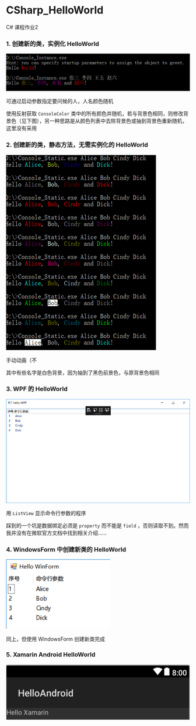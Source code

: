 # CSharp_HelloWorld
C# 课程作业2

### 1. 创建新的类，实例化 HelloWorld

![](https://raw.githubusercontent.com/8qwe24657913/CSharp_HelloWorld/master/Images/instance.png)

可通过启动参数指定要问候的人，人名颜色随机

使用反射获取 `ConsoleColor` 类中的所有颜色并随机，若与背景色相同，则修改背景色（见下图），另一种思路是从颜色列表中去除背景色或抽到背景色重新随机，这里没有采用

### 2. 创建新的类，静态方法，无需实例化的 HelloWorld

![](https://raw.githubusercontent.com/8qwe24657913/CSharp_HelloWorld/master/Images/static.gif)

手动动画（不

其中有些名字是白色背景，因为抽到了黑色前景色，与原背景色相同

### 3. WPF 的 HelloWorld

![](https://raw.githubusercontent.com/8qwe24657913/CSharp_HelloWorld/master/Images/WPF.png)

用 `ListView` 显示命令行参数的程序

踩到的一个坑是数据绑定必须是 `property` 而不能是 `field` ，否则读取不到。然而我并没有在微软官方文档中找到相关介绍……

### 4. WindowsForm 中创建新类的 HelloWorld

![](https://raw.githubusercontent.com/8qwe24657913/CSharp_HelloWorld/master/Images/winform.png)

同上，但使用 WindowsForm 创建新类完成

### 5. Xamarin Android HelloWorld

![](https://raw.githubusercontent.com/8qwe24657913/CSharp_HelloWorld/master/Images/xamarin.png)
